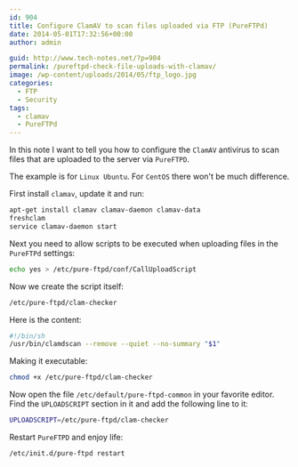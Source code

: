 ```yaml
---
id: 904
title: Configure ClamAV to scan files uploaded via FTP (PureFTPd)
date: 2014-05-01T17:32:56+00:00
author: admin

guid: http://www.tech-notes.net/?p=904
permalink: /pureftpd-check-file-uploads-with-clamav/
image: /wp-content/uploads/2014/05/ftp_logo.jpg
categories:
  - FTP
  - Security
tags:
  - clamav
  - PureFTPd
---
```

In this note I want to tell you how to configure the `ClamAV` antivirus to scan files that are uploaded to the server via `PureFTPD`.

The example is for `Linux Ubuntu`. For `CentOS` there won't be much difference.

First install `clamav`, update it and run:
```bash
apt-get install clamav clamav-daemon clamav-data
freshclam
service clamav-daemon start
```

Next you need to allow scripts to be executed when uploading files in the `PureFTPd` settings:
```bash
echo yes > /etc/pure-ftpd/conf/CallUploadScript
```

Now we create the script itself:
```bash
/etc/pure-ftpd/clam-checker
```

Here is the content:
```bash
#!/bin/sh
/usr/bin/clamdscan --remove --quiet --no-summary "$1"
```

Making it executable:
```bash
chmod +x /etc/pure-ftpd/clam-checker
```

Now open the file `/etc/default/pure-ftpd-common` in your favorite editor.
Find the `UPLOADSCRIPT` section in it and add the following line to it:
```bash
UPLOADSCRIPT=/etc/pure-ftpd/clam-checker
```

Restart `PureFTPD` and enjoy life:
```bash
/etc/init.d/pure-ftpd restart
```